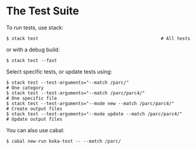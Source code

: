 
# The Test Suite

To run tests, use stack:

```
$ stack test                                              # All tests
```

or with a debug build:
```
$ stack test --fast 
```

Select specific tests, or update tests using:
```
$ stack test --test-arguments="--match /parc/"                        # One category
$ stack test --test-arguments="--match /parc/parc4/"                  # One specific file
$ stack test --test-arguments="--mode new --match /parc/parc4/"       # Create output files
$ stack test --test-arguments="--mode update --match /parc/parc4/"    # Update output files
```

You can also use cabal:
```
$ cabal new-run koka-test -- --match /parc/
```